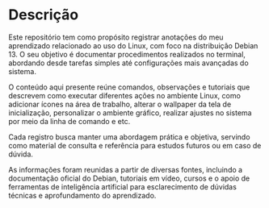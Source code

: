 # Descrição

Este repositório tem como propósito registrar anotações do meu aprendizado relacionado ao uso do Linux, com foco na distribuição Debian 13. O seu objetivo é documentar procedimentos realizados no terminal, abordando desde tarefas simples até configurações mais avançadas do sistema.

O conteúdo aqui presente reúne comandos, observações e tutoriais que descrevem como executar diferentes ações no ambiente Linux, como adicionar ícones na área de trabalho, alterar o wallpaper da tela de inicialização, personalizar o ambiente gráfico, realizar ajustes no sistema por meio da linha de comando e etc.

Cada registro busca manter uma abordagem prática e objetiva, servindo como material de consulta e referência para estudos futuros ou em caso de dúvida.

As informações foram reunidas a partir de diversas fontes, incluindo a documentação oficial do Debian, tutoriais em vídeo, cursos e o apoio de ferramentas de inteligência artificial para esclarecimento de dúvidas técnicas e aprofundamento do aprendizado.